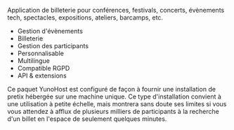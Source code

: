 Application de billeterie pour conférences, festivals, concerts, évènements tech, spectacles, expositions, ateliers, barcamps, etc.
- Gestion d'évènements
- Billeterie
- Gestion des participants
- Personnalisable
- Multilingue
- Compatible RGPD
- API & extensions

Ce paquet YunoHost est configuré de façon à fournir une installation de pretix hébergée sur une machine unique. Ce type d'installation convient à une utilisation à petite échelle, mais montrera sans doute ses limites si vous vous attendez à afflux de plusieurs milliers de participants à la recherche d'un billet en l'espace de seulement quelques minutes.
